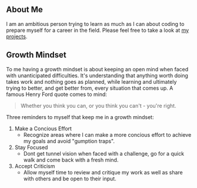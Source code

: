 
## About Me 

I am an ambitious person trying to learn as much as I can about coding to prepare myself for a career in the field. Please feel free to take a look at [my projects](https://github.com/DustinHall?tab=projects).
## Growth Mindset 

To me having a growth mindset is about keeping an open mind when faced with unanticipated difficulties. It's understanding that anything worth doing takes work and nothing goes as planned, while learning and ultimately trying to better, and get better from, every situation that comes up. A famous Henry Ford quote comes to mind:
> Whether you think you can, or you think you can't - you're right. 

Three reminders to myself that keep me in a growth mindset:
 1. Make a Concious Effort
    - Recognize areas where I can make a more concious effort to achieve my goals and avoid "gumption traps".   
 2. Stay Focused
    - Dont get tunnel vision when faced with a challenge, go for a quick walk and come back with a fresh mind.  
 3. Accept Criticism 
    - Allow myself time to review and critique my work as well as share with others and be open to their input. 
